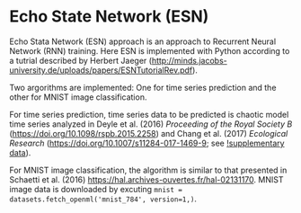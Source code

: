 # Echo State Network (ESN)
Echo Stata Network (ESN) approach is an approach to Recurrent Neural Network (RNN) training. Here ESN is implemented with Python according to a tutrial described by Herbert Jaeger (http://minds.jacobs-university.de/uploads/papers/ESNTutorialRev.pdf).

Two argorithms are implemented: One for time series prediction and the other for MNIST image classification.

For time series prediction, time series data to be predicted is chaotic model time series analyzed in Deyle et al. (2016) _Proceeding of the Royal Society B_ (https://doi.org/10.1098/rspb.2015.2258) and Chang et al. (2017) _Ecological Research_ (https://doi.org/10.1007/s11284-017-1469-9; see [!supplementary data](https://esj-journals.onlinelibrary.wiley.com/action/downloadSupplement?doi=10.1007%2Fs11284-017-1469-9&file=ere0785-sup-0006.csv)). 

For MNIST image classification, the algorithm is similar to that presented in Schaetti et al. (2016) https://hal.archives-ouvertes.fr/hal-02131170. MNIST image data is downloaded by excuting ```mnist = datasets.fetch_openml('mnist_784', version=1,)```.


